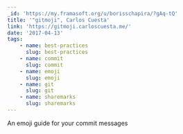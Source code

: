 ```yaml
---
_id: 'https://my.framasoft.org/u/borisschapira/?gAq-tQ'
title: '"gitmoji", Carlos Cuesta'
link: 'https://gitmoji.carloscuesta.me/'
date: '2017-04-13'
tags:
    - name: best-practices
      slug: best-practices
    - name: commit
      slug: commit
    - name: emoji
      slug: emoji
    - name: git
      slug: git
    - name: sharemarks
      slug: sharemarks
---
```


<div class="markdown"><p>An emoji guide for your commit messages
</p></div>
